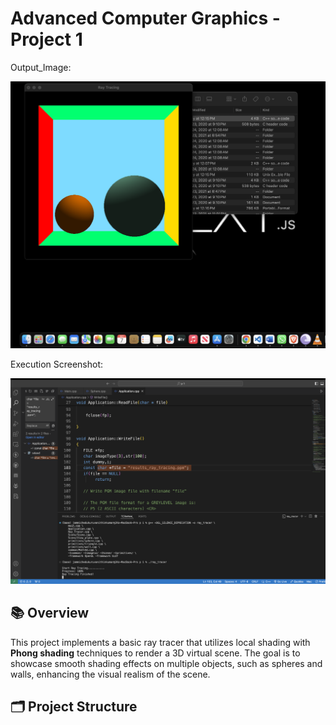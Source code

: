 # Advanced Computer Graphics - Project 1

Output_Image:

![Ray Tracer](./assets/p1_output.png)

Execution Screenshot:

![Execution_screenshot](./assets/execution_screenshot.png)

## 📚 Overview

This project implements a basic ray tracer that utilizes local shading with **Phong shading** techniques to render a 3D virtual scene. The goal is to showcase smooth shading effects on multiple objects, such as spheres and walls, enhancing the visual realism of the scene.

## 🗂️ Project Structure
